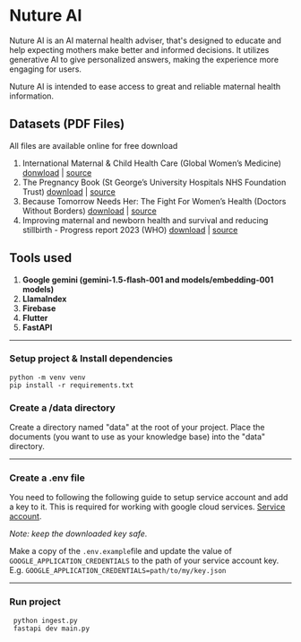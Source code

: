 ﻿# Nuture AI

Nuture AI is an AI maternal health adviser, that's designed to educate and help expecting mothers make better and informed decisions. It utilizes generative AI to give personalized answers, making the experience more engaging for users.

Nuture AI is intended to ease access to great and reliable maternal health information.

## Datasets (PDF Files)

All files are available online for free download

1. International Maternal & Child Health Care (Global Women’s Medicine) [donwload](https://www.glowm.com/pdf/International%20Maternal%20and%20Child%20Healthcare%20Textbook.%20A%20practical%20manual%20for%20hospitals%20worldwide%20MCAI%20ALSG.pdf) | [source](https://www.glowm.com/resource-type/resource/textbook/title/international-maternal-and-child-healthcare----a-practical-manual-for-hospitals-worldwide/resource-doc/1968)
2. The Pregnancy Book (St George’s University Hospitals NHS Foundation Trust) [download](https://www.stgeorges.nhs.uk/wp-content/uploads/2013/11/Pregnancy_Book_comp.pdf) | [source](https://www.stgeorges.nhs.uk/)
3. Because Tomorrow Needs Her: The Fight For Women’s Health (Doctors Without Borders) [download](http://womenshealth.msf.org/wp-content/uploads/2015/03/Womens-Health-Book.pdf) | [source](https://www.doctorswithoutborders.org/who-we-are/books-about-msf/because-tomorrow-needs-her)
4. Improving maternal and newborn health and survival and reducing stillbirth - Progress report 2023 (WHO) [download](https://iris.who.int/bitstream/handle/10665/367617/9789240073678-eng.pdf?sequence=1) | [source](https://www.who.int/publications/i/item/9789240073678)

## Tools used

1. **Google gemini (gemini-1.5-flash-001 and models/embedding-001 models)**
2. **LlamaIndex**
3. **Firebase**
4. **Flutter**
5. **FastAPI**

---

### Setup project & Install dependencies

    python -m venv venv
    pip install -r requirements.txt

### Create a /data directory

Create a directory named "data" at the root of your project. Place the documents (you want to use as your knowledge base) into the "data" directory.

---

### Create a .env file

You need to following the following guide to setup service account and add a key to it. This is required for working with google cloud services. [Service account](https://cloud.google.com/iam/docs/keys-create-delete#creating).

_Note: keep the downloaded key safe._

Make a copy of the `.env.example`file and update the value of `GOOGLE_APPLICATION_CREDENTIALS` to the path of your service account key. E.g. `GOOGLE_APPLICATION_CREDENTIALS=path/to/my/key.json`

---

### Run project

```
 python ingest.py
 fastapi dev main.py
```
